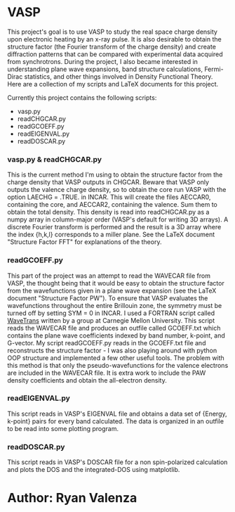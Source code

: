 VASP
====
This project's goal is to use VASP to study the real space charge density upon electronic heating by an x-ray pulse.  It is also desirable to obtain the structure factor (the Fourier transform of the charge density) and create diffraction patterns that can be compared with experimental data acquired from synchrotrons.  During the project, I also became interested in understanding plane wave expansions, band structure calculations, Fermi-Dirac statistics, and other things involved in Density Functional Theory.  Here are a collection of my scripts and LaTeX documents for this project.

Currently this project contains the following scripts:
- vasp.py
- readCHGCAR.py
- readGCOEFF.py
- readEIGENVAL.py
- readDOSCAR.py


### vasp.py & readCHGCAR.py

This is the current method I'm using to obtain the structure factor from the charge density that VASP outputs in CHGCAR.  Beware that VASP only outputs the valence charge density, so to obtain the core run VASP with the option LAECHG = .TRUE. in INCAR.  This will create the files AECCAR0, containing the core, and AECCAR2, containing the valence.  Sum them to obtain the total density.  This density is read into readCHGCAR.py as a numpy array in column-major order (VASP's default for writing 3D arrays).  A discrete Fourier transform is performed and the result is a 3D array where the index {h,k,l} corresponds to a miller plane.  See the LaTeX document "Structure Factor FFT" for explanations of the theory.  

### readGCOEFF.py

This part of the project was an attempt to read the WAVECAR file from VASP, the thought being that it would be easy to obtain the structure factor from the wavefunctions given in a plane wave expansion (see the LaTeX document "Structure Factor PW").  To ensure that VASP evaluates the wavefunctions throughout the entire Brillouin zone, the symmetry must be turned off by setting SYM = 0 in INCAR.  I used a FORTRAN script called [WaveTrans](http://www.andrew.cmu.edu/user/feenstra/wavetrans/) written by a group at Carnegie Mellon University.  This script reads the WAVECAR file and produces an outfile called GCOEFF.txt which contains the plane wave coefficients indexed by band number, k-point, and G-vector.  My script readGCOEFF.py reads in the GCOEFF.txt file and reconstructs the structure factor - I was also playing around with python OOP structure and implemented a few other useful tools.  The problem with this method is that only the pseudo-wavefunctions for the valence electrons are included in the WAVECAR file.  It is extra work to include the PAW density coefficients and obtain the all-electron density.  

### readEIGENVAL.py

This script reads in VASP's EIGENVAL file and obtains a data set of {Energy, k-point} pairs for every band calculated.  The data is organized in an outfile to be read into some plotting program.  

### readDOSCAR.py

This script reads in VASP's DOSCAR file for a non spin-polarized calculation and plots the DOS and the integrated-DOS using matplotlib.  

# Author:  Ryan Valenza
